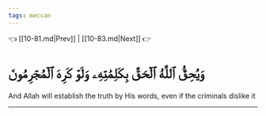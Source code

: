 ```yaml
---
tags: meccan
---
```


👈 [[10-81.md|Prev]] | [[10-83.md|Next]] 👉

# وَيُحِقُّ ٱللَّهُ ٱلۡحَقَّ بِكَلِمَٰتِهِۦ وَلَوۡ كَرِهَ ٱلۡمُجۡرِمُونَ

And Allah will establish the truth by His words, even if the criminals dislike it

---

